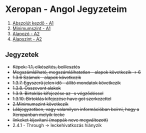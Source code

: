 # Xeropan - Angol Jegyzeteim

1. [Abszolút kezdő - A1](1-Abszolut_kezdo_A1/readme.md)
2. [Minimumszint - A1](2-Minimumszint_A1/readme.md)
3. [Alapozó - A2](3-Alapozo_A2/readme.md)
4. [Alapszint - A2](4-Alapszint_A2/readme.md)

## Jegyzetek

* ~~Képek: 1.1, elkészítés, beillesztés~~
* ~~Megszámlálható, megszámlálhatatlan - alapok következik -> 6~~
* ~~1.3.6 Számok - alapok következik~~
* ~~1.3.7. Egyszerű jelen idő - állító mondatok következik~~
* ~~1.3.8. Összevont alakok~~
* ~~1.3.9. Birtoklás kifejezése az -s végződéssel~~
* ~~1.3.10. Birtoklás kifejezése have got szerkezettel~~
* ~~2.Minimumszint következik~~
* ~~Lábjegyzetben, vagy valamilyen információban beírni, hogy a Xeropanban melyik lecke~~
* ~~linkeket kijavítani (mappák neve megváltozott)~~
* 2.4.1 - Through -> leckehivatkozás hiányzik
